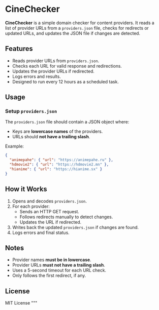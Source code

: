 # CineChecker

**CineChecker** is a simple domain checker for content providers. It reads a list of provider URLs from a `providers.json` file, checks for redirects or updated URLs, and updates the JSON file if changes are detected.

## Features

- Reads provider URLs from `providers.json`.
- Checks each URL for valid response and redirections.
- Updates the provider URLs if redirected.
- Logs errors and results.
- Designed to run every 12 hours as a scheduled task.

## Usage

### Setup `providers.json`

The `providers.json` file should contain a JSON object where:

- Keys are **lowercase names** of the providers.
- URLs should **not have a trailing slash**.

Example:

```json
{
  "animepahe": { "url": "https://animepahe.ru" },
  "hdmovie2": { "url": "https://hdmovie2.mn" },
  "hianime": { "url": "https://hianime.sx" }
}
```

## How it Works

1. Opens and decodes `providers.json`.
2. For each provider:
   - Sends an HTTP GET request.
   - Follows redirects manually to detect changes.
   - Updates the URL if redirected.
3. Writes back the updated `providers.json` if changes are found.
4. Logs errors and final status.

## Notes

- Provider names **must be in lowercase**.
- Provider URLs **must not have a trailing slash**.
- Uses a 5-second timeout for each URL check.
- Only follows the first redirect, if any.

## License

MIT License
"""
